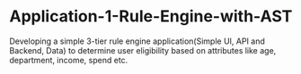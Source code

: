 # Application-1-Rule-Engine-with-AST
Developing  a simple 3-tier rule engine application(Simple UI, API and Backend, Data) to determine user eligibility based on attributes like age, department, income, spend etc.
